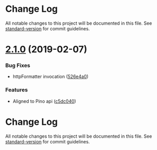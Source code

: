 # Change Log

All notable changes to this project will be documented in this file. See [standard-version](https://github.com/conventional-changelog/standard-version) for commit guidelines.

<a name="2.1.0"></a>
# [2.1.0](https://github.com/MechanicalHuman/dev-bunyan-pretty/compare/v2.0.8...v2.1.0) (2019-02-07)


### Bug Fixes

* httpFormatter invocation ([526e4a0](https://github.com/MechanicalHuman/dev-bunyan-pretty/commit/526e4a0))


### Features

* Aligned to Pino api ([c5dc040](https://github.com/MechanicalHuman/dev-bunyan-pretty/commit/c5dc040))



# Change Log

All notable changes to this project will be documented in this file. See [standard-version](https://github.com/conventional-changelog/standard-version) for commit guidelines.
